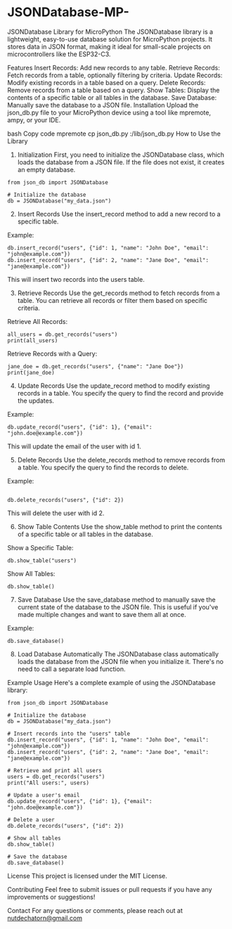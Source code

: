 # JSONDatabase-MP-
JSONDatabase Library for MicroPython
The JSONDatabase library is a lightweight, easy-to-use database solution for MicroPython projects. It stores data in JSON format, making it ideal for small-scale projects on microcontrollers like the ESP32-C3.

Features
Insert Records: Add new records to any table.
Retrieve Records: Fetch records from a table, optionally filtering by criteria.
Update Records: Modify existing records in a table based on a query.
Delete Records: Remove records from a table based on a query.
Show Tables: Display the contents of a specific table or all tables in the database.
Save Database: Manually save the database to a JSON file.
Installation
Upload the json_db.py file to your MicroPython device using a tool like mpremote, ampy, or your IDE.

bash
Copy code
mpremote cp json_db.py :/lib/json_db.py
How to Use the Library
1. Initialization
First, you need to initialize the JSONDatabase class, which loads the database from a JSON file. If the file does not exist, it creates an empty database.

```
from json_db import JSONDatabase

# Initialize the database
db = JSONDatabase("my_data.json")

```

2. Insert Records
Use the insert_record method to add a new record to a specific table.

Example:

```
db.insert_record("users", {"id": 1, "name": "John Doe", "email": "john@example.com"})
db.insert_record("users", {"id": 2, "name": "Jane Doe", "email": "jane@example.com"})
```


This will insert two records into the users table.



3. Retrieve Records
Use the get_records method to fetch records from a table. You can retrieve all records or filter them based on specific criteria.

Retrieve All Records:

```
all_users = db.get_records("users")
print(all_users)
```
Retrieve Records with a Query:

```
jane_doe = db.get_records("users", {"name": "Jane Doe"})
print(jane_doe)
```

4. Update Records
Use the update_record method to modify existing records in a table. You specify the query to find the record and provide the updates.

Example:

```
db.update_record("users", {"id": 1}, {"email": "john.doe@example.com"})
```

This will update the email of the user with id 1.

5. Delete Records
Use the delete_records method to remove records from a table. You specify the query to find the records to delete.

Example:

```

db.delete_records("users", {"id": 2})

```

This will delete the user with id 2.

6. Show Table Contents
Use the show_table method to print the contents of a specific table or all tables in the database.

Show a Specific Table:

```
db.show_table("users")
```

Show All Tables:

```
db.show_table()

```
7. Save Database
Use the save_database method to manually save the current state of the database to the JSON file. This is useful if you've made multiple changes and want to save them all at once.

Example:

```
db.save_database()

```
8. Load Database Automatically
The JSONDatabase class automatically loads the database from the JSON file when you initialize it. There's no need to call a separate load function.

Example Usage
Here's a complete example of using the JSONDatabase library:

```
from json_db import JSONDatabase

# Initialize the database
db = JSONDatabase("my_data.json")

# Insert records into the "users" table
db.insert_record("users", {"id": 1, "name": "John Doe", "email": "john@example.com"})
db.insert_record("users", {"id": 2, "name": "Jane Doe", "email": "jane@example.com"})

# Retrieve and print all users
users = db.get_records("users")
print("All users:", users)

# Update a user's email
db.update_record("users", {"id": 1}, {"email": "john.doe@example.com"})

# Delete a user
db.delete_records("users", {"id": 2})

# Show all tables
db.show_table()

# Save the database
db.save_database()

```

License
This project is licensed under the MIT License.

Contributing
Feel free to submit issues or pull requests if you have any improvements or suggestions!

Contact
For any questions or comments, please reach out at nutdechatorn@gmail.com
